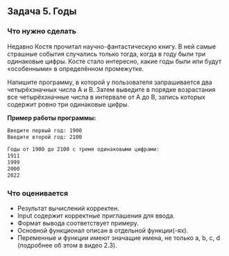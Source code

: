 ## Задача 5. Годы
### Что нужно сделать
Недавно Костя прочитал научно-фантастическую книгу. 
В ней самые страшные события случались только тогда, когда в году были три одинаковые цифры. 
Косте стало интересно, какие годы были или будут «особенными» в определённом промежутке.

Напишите программу, в которой у пользователя запрашивается два четырёхзначных числа A и B. 
Затем выведите в порядке возрастания все четырёхзначные числа в интервале от A до B, 
запись которых содержит ровно три одинаковые цифры.

**Пример работы программы:**

```bash
Введите первый год: 1900
Введите второй год: 2100

Годы от 1900 до 2100 с тремя одинаковыми цифрами:
1911
1999
2000
2022
```
### Что оценивается
- Результат вычислений корректен.
- Input содержит корректные приглашения для ввода. 
- Формат вывода соответствует примеру.
- Основной функционал описан в отдельной функции(-ях).
- Переменные и функции имеют значащие имена, не только a, b, c, d (подробнее об этом в видео 2.3).
